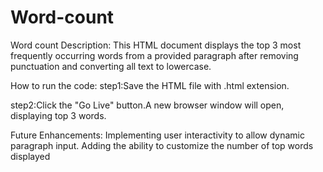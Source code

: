 # Word-count
Word count
Description: This HTML document displays the top 3 most frequently occurring words from a provided paragraph after removing punctuation and converting all text to lowercase.

How to run the code: step1:Save the HTML file with .html extension.

step2:Click the "Go Live" button.A new browser window will open, displaying top 3 words.

Future Enhancements: Implementing user interactivity to allow dynamic paragraph input. Adding the ability to customize the number of top words displayed
